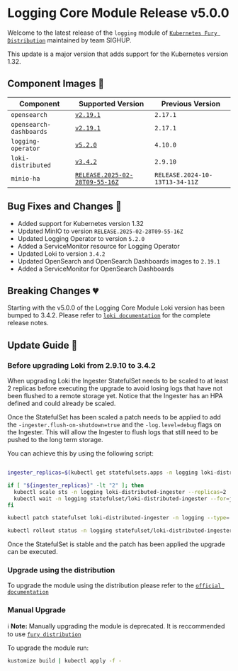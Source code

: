 # Logging Core Module Release v5.0.0

Welcome to the latest release of the `logging` module of [`Kubernetes Fury Distribution`](https://github.com/sighupio/fury-distribution) maintained by team SIGHUP.

This update is a major version that adds support for the Kubernetes version 1.32.

## Component Images 🚢

| Component               | Supported Version                                                                                  | Previous Version               |
| ----------------------- | -------------------------------------------------------------------------------------------------- | ------------------------------ |
| `opensearch`            | [`v2.19.1`](https://github.com/opensearch-project/OpenSearch/releases/tag/2.19.1)                  | `2.17.1`                       |
| `opensearch-dashboards` | [`v2.19.1`](https://github.com/opensearch-project/OpenSearch-Dashboards/releases/tag/2.19.1)       | `2.17.1`                       |
| `logging-operator`      | [`v5.2.0`](https://github.com/kube-logging/logging-operator/releases/tag/5.2.0)                    | `4.10.0`                       |
| `loki-distributed`      | [`v3.4.2`](https://github.com/grafana/loki/releases/tag/v3.4.2)                                    | `2.9.10`                       |
| `minio-ha`              | [`RELEASE.2025-02-28T09-55-16Z`](https://github.com/minio/minio/tree/RELEASE.2025-02-28T09-55-16Z) | `RELEASE.2024-10-13T13-34-11Z` |

## Bug Fixes and Changes 🐛

- Added support for Kubernetes version 1.32
- Updated MinIO to version `RELEASE.2025-02-28T09-55-16Z`
- Updated Logging Operator to version `5.2.0`
- Added a ServiceMonitor resource for Logging Operator
- Updated Loki to version `3.4.2`
- Updated OpenSearch and OpenSearch Dashboards images to `2.19.1`
- Added a ServiceMonitor for OpenSearch Dashboards

## Breaking Changes 💔

Starting with the v5.0.0 of the Logging Core Module Loki version has been bumped to 3.4.2. Please refer to [`loki documentation`](https://grafana.com/docs/loki/v3.4.x/setup/upgrade/)
for the complete release notes.

## Update Guide 🦮

### Before upgrading Loki from 2.9.10 to 3.4.2

When upgrading Loki the Ingester StatefulSet needs to be scaled to at least 2 replicas before executing the upgrade to avoid losing logs that have not been flushed to a remote storage yet. Notice that the Ingester has an HPA defined and could already be scaled.

Once the StatefulSet has been scaled a patch needs to be applied to add the `-ingester.flush-on-shutdown=true` and the `-log.level=debug` flags on the Ingester. This will allow the Ingester to flush logs that still need to be pushed to the long term storage.

You can achieve this by using the following script:

```bash

ingester_replicas=$(kubectl get statefulsets.apps -n logging loki-distributed-ingester -o jsonpath={.status.currentReplicas})

if [ "${ingester_replicas}" -lt "2" ]; then
  kubectl scale sts -n logging loki-distributed-ingester --replicas=2
  kubectl wait -n logging statefulset/loki-distributed-ingester --for=jsonpath='{.status.availableReplicas}'=2 --timeout=5m
fi

kubectl patch statefulset loki-distributed-ingester -n logging --type='json' -p="[{\"op\":\"replace\",\"path\":\"/spec/template/spec/containers/0/args\",\"value\":[\"-config.file=/etc/loki/config/config.yaml\",\"-ingester.flush-on-shutdown=true\",\"-log.level=debug\",\"-target=ingester\"]}]"

kubectl rollout status -n logging statefulset/loki-distributed-ingester

```

Once the StatefulSet is stable and the patch has been applied the upgrade can be executed.

### Upgrade using the distribution

To upgrade the module using the distribution please refer to the [`official documentation`](https://docs.kubernetesfury.com/docs/upgrades/upgrades)

### Manual Upgrade

ℹ️ **Note:** Manually upgrading the module is deprecated. It is reccommended to use [`fury distribution`](https://github.com/sighupio/fury-distribution)

To upgrade the module run:

```bash
kustomize build | kubectl apply -f -
```
